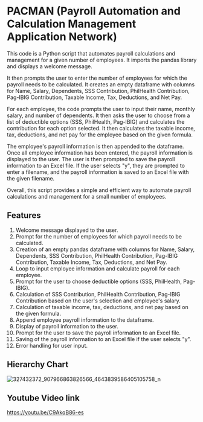 # PACMAN (Payroll Automation and Calculation Management Application Network)

This code is a Python script that automates payroll calculations and management for a given number of employees. It imports the pandas library and displays a welcome message.

It then prompts the user to enter the number of employees for which the payroll needs to be calculated. It creates an empty dataframe with columns for Name, Salary, Dependents, SSS Contribution, PhilHealth Contribution, Pag-IBIG Contribution, Taxable Income, Tax, Deductions, and Net Pay.

For each employee, the code prompts the user to input their name, monthly salary, and number of dependents. It then asks the user to choose from a list of deductible options (SSS, PhilHealth, Pag-IBIG) and calculates the contribution for each option selected. It then calculates the taxable income, tax, deductions, and net pay for the employee based on the given formula.

The employee's payroll information is then appended to the dataframe. Once all employee information has been entered, the payroll information is displayed to the user. The user is then prompted to save the payroll information to an Excel file. If the user selects "y", they are prompted to enter a filename, and the payroll information is saved to an Excel file with the given filename.

Overall, this script provides a simple and efficient way to automate payroll calculations and management for a small number of employees.


## Features
1. Welcome message displayed to the user.
2. Prompt for the number of employees for which payroll needs to be calculated.
3. Creation of an empty pandas dataframe with columns for Name, Salary, Dependents, SSS Contribution, PhilHealth Contribution, Pag-IBIG Contribution, Taxable Income,      Tax, Deductions, and Net Pay.
4. Loop to input employee information and calculate payroll for each employee.
5. Prompt for the user to choose deductible options (SSS, PhilHealth, Pag-IBIG).
6. Calculation of SSS Contribution, PhilHealth Contribution, Pag-IBIG Contribution based on the user's selection and employee's salary.
7. Calculation of taxable income, tax, deductions, and net pay based on the given formula.
8. Append employee payroll information to the dataframe.
9. Display of payroll information to the user.
10. Prompt for the user to save the payroll information to an Excel file.
11. Saving of the payroll information to an Excel file if the user selects "y".
12. Error handling for user input.

## Hierarchy Chart
![327432372_907966863826566_4643839586405105758_n](https://user-images.githubusercontent.com/127076390/232178734-378b71d4-d64f-454c-8995-3bed2e2444eb.png)


## Youtube Video link
https://youtu.be/C9AkqB86-es
